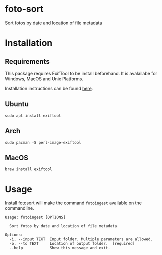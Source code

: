 # foto-sort
Sort fotos by date and location of file metadata

# Installation

## Requirements
This package requires ExifTool to be install beforehand.
It is avalailabe for Windows, MacOS and Unix Platforms.

Installation instructions can be found [here](https://exiftool.org/install.html).

## Ubuntu
`sudo apt install exiftool`

## Arch
`sudo pacman -S perl-image-exiftool`

## MacOS

`brew install exiftool` 


# Usage
Install fotosort will make the command `fotoingest` available on the commandline.

```
Usage: fotoingest [OPTIONS]

  Sort fotos by date and location of file metadata

Options:
  -i, --input TEXT  Input folder. Multiple parameters are allowed.
  -o, --to TEXT     Location of output folder.  [required]
  --help            Show this message and exit.
```
